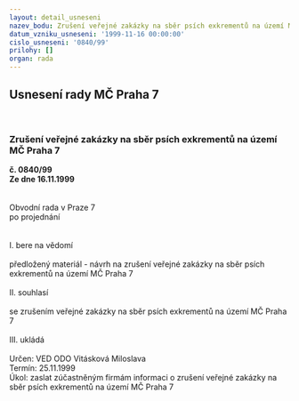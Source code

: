 ```yaml
---
layout: detail_usneseni
nazev_bodu: Zrušení veřejné zakázky na sběr psích exkrementů na území MČ Praha 7
datum_vzniku_usneseni: '1999-11-16 00:00:00'
cislo_usneseni: '0840/99'
prilohy: []
organ: rada
---
```

<div id="ucUsn_pList" class="usn">
	<span><h2>Usnesení rady MČ Praha 7 </h2>
<br></span><div class="standBody">
<span><h3>Zrušení veřejné zakázky na sběr psích exkrementů na území MČ Praha 7</h3></span><div class="center">
		<strong>č. 0840/99</strong><br>
	</div>
<div class="center">
		<strong>Ze dne 16.11.1999</strong><br><br>
	</div>
<br>Obvodní rada v Praze 7<br>po projednání<br><br><br>I.	bere na vědomí<br><br> předložený materiál - návrh na  zrušení veřejné zakázky na sběr psích exkrementů na území MČ Praha 7<br><br>II.	souhlasí <br><br>se  zrušením veřejné zakázky na sběr psích exkrementů na území MČ Praha 7<br><br>III.	ukládá <br><br> Určen:	     	VED ODO Vitásková Miloslava<br>Termín: 25.11.1999<br>Úkol:	zaslat zúčastněným firmám informaci o zrušení veřejné zakázky na sběr psích exkrementů na území MČ Praha 7<br>
</div>
</div>